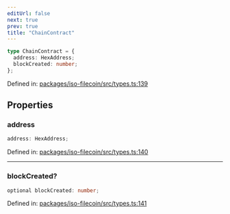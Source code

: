 ```yaml
---
editUrl: false
next: true
prev: true
title: "ChainContract"
---
```


```ts
type ChainContract = {
  address: HexAddress;
  blockCreated: number;
};
```

Defined in: [packages/iso-filecoin/src/types.ts:139](https://github.com/hugomrdias/filecoin/blob/main/packages/iso-filecoin/src/types.ts#L139)

## Properties

### address

```ts
address: HexAddress;
```

Defined in: [packages/iso-filecoin/src/types.ts:140](https://github.com/hugomrdias/filecoin/blob/main/packages/iso-filecoin/src/types.ts#L140)

***

### blockCreated?

```ts
optional blockCreated: number;
```

Defined in: [packages/iso-filecoin/src/types.ts:141](https://github.com/hugomrdias/filecoin/blob/main/packages/iso-filecoin/src/types.ts#L141)
